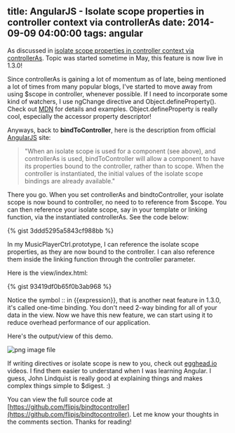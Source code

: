 title: AngularJS - Isolate scope properties in controller context via controllerAs
date: 2014-09-09 04:00:00
tags: angular
---

As discussed in [isolate scope properties in controller context via controllerAs](https://github.com/angular/angular.js/pull/7645). Topic was started sometime in May, this feature is now live in 1.3.0!

Since controllerAs is gaining a lot of momentum as of late, being mentioned a lot of times from many popular blogs, I've started to move away from using $scope in controller, whenever possible. If I need to incorporate some kind of watchers, I use ngChange directive and Object.defineProperty(). Check out [MDN](https://developer.mozilla.org/en/docs/Web/JavaScript/Reference/Global_Objects/Object/defineProperty) for details and examples. Object.defineProperty is really cool, especially the accessor property descriptor!

Anyways, back to **bindToController**, here is the description from official [AngularJS](https://docs.angularjs.org/api/ng/service/$compile) site:
> "When an isolate scope is used for a component (see above), and controllerAs is used, bindToController will allow a component to have its properties bound to the controller, rather than to scope. When the controller is instantiated, the initial values of the isolate scope bindings are already available."

There you go. When you set controllerAs and bindtoController, your isolate scope is now bound to controller, no need to to reference from $scope. You can then reference your isolate scope, say in your template or linking function, via the instantiated controllerAs. See the code below:

{% gist 3ddd5295a5843cf988bb %}

In my MusicPlayerCtrl.prototype, I can reference the isolate scope properties, as they are now bound to the controller. I can also reference them inside the linking function through the controller parameter.

Here is the view/index.html:

{% gist 93419df0b65f0b3ab968 %}

Notice the symbol :: in {{expression}}, that is another neat feature in 1.3.0, it's called one-time binding. You don't need 2-way binding for all of your data in the view. Now we have this new feature, we can start using it to reduce overhead performance of our application.

Here's the output/view of this demo.

![png image file](/images/bindtoctrl@2x.png)

If writing directives or isolate scope is new to you, check out [egghead.io](https://egghead.io/) videos. I find them easier to understand when I was learning Angular. I guess, John Lindquist is really good at explaining things and makes complex things simple to $digest. :)

You can view the full source code at [https://github.com/flipjs/bindtocontroller](https://github.com/flipjs/bindtocontroller). Let me know your thoughts in the comments section. Thanks for reading!

